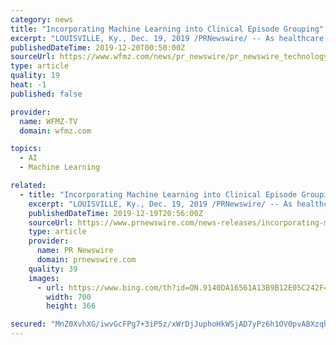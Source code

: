 ```yaml
---
category: news
title: "Incorporating Machine Learning into Clinical Episode Grouping"
excerpt: "LOUISVILLE, Ky., Dec. 19, 2019 /PRNewswire/ -- As healthcare organizations increasingly incorporate predictive analytics into their operational workflows, it is becoming more important for clinical episode groupers to be designed with machine learning in mind. But many existing commercial episode groupers continue to leverage decades-old ..."
publishedDateTime: 2019-12-20T00:50:00Z
sourceUrl: https://www.wfmz.com/news/pr_newswire/pr_newswire_technology/incorporating-machine-learning-into-clinical-episode-grouping/article_0aee5f1b-92be-5da9-b2e5-1e79d0938bd0.html
type: article
quality: 19
heat: -1
published: false

provider:
  name: WFMZ-TV
  domain: wfmz.com

topics:
  - AI
  - Machine Learning

related:
  - title: "Incorporating Machine Learning into Clinical Episode Grouping"
    excerpt: "LOUISVILLE, Ky., Dec. 19, 2019 /PRNewswire/ -- As healthcare organizations increasingly incorporate predictive analytics into their operational workflows, it is becoming more important for clinical episode groupers to be designed with machine learning in mind. But many existing commercial episode groupers continue to leverage decades-old ..."
    publishedDateTime: 2019-12-19T20:56:00Z
    sourceUrl: https://www.prnewswire.com/news-releases/incorporating-machine-learning-into-clinical-episode-grouping-300978028.html
    type: article
    provider:
      name: PR Newswire
      domain: prnewswire.com
    quality: 39
    images:
      - url: https://www.bing.com/th?id=ON.9140DA16561A13B9B12E05C242F4E61D
        width: 700
        height: 366

secured: "MnZ0XvhXG/iwvGcFPg7+3iP5z/xWrDjJuphoHkWSjAD7yPz6h1OV0pvABXzqh3FujTJ4K7XtdQ77Fn/4jZHkaO+H4W920vOsB4yyymKNKRKb0/oc8dTuxbGQJgEs/3YyK0uXOJ+BK9XhAzws/f4cXSZX9vOOCFnvxmt5g5Y4CfkxKvvoNpiMRdBeNxvhI4xKQ4RpkzM7EIjSoQHsaSfLWNUF3YKAUg44g1NY6sjElQbB6nKtNg/ZdxVUIZAJqcILTUWf64IbSkh6sf0gWKyhoA==;dnynZb55mTDRVsCbcdqzig=="
---
```


